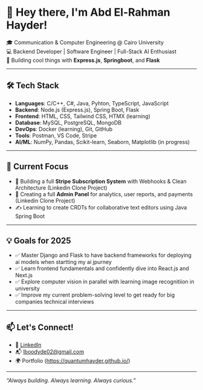 # 👋 Hey there, I'm Abd El-Rahman Hayder!

🎓 Communication & Computer Engineering @ Cairo University  
💻 Backend Developer | Software Engineer | Full-Stack AI Enthusiast  
🚀 Building cool things with **Express.js**, **Springboot**, and **Flask**

---

## 🛠️ Tech Stack

- **Languages**: C/C++, C#, Java, Pyhton, TypeScript, JavaScript  
- **Backend**: Node.js (Express.js), Spring Boot, Flask 
- **Frontend**: HTML, CSS, Tailwind CSS, HTMX (learning)  
- **Database**: MySQL, PostgreSQL, MongoDB
- **DevOps**: Docker (learning), Git, GitHub  
- **Tools**: Postman, VS Code, Stripe 
- **AI/ML**: NumPy, Pandas, Scikit-learn, Seaborn, Matplotlib (in progress)

---

## 🧠 Current Focus

- 🔁 Building a full **Stripe Subscription System** with Webhooks & Clean Architecture  (Linkedin Clone Project)
- 🧾 Creating a full **Admin Panel** for analytics, user reports, and payments  (Linkedin Clone Project)
- ✍️ Learning to create CRDTs for collaborative text editors using Java Spring Boot
---

## 💡 Goals for 2025

- ✅ Master Django and Flask to have backend frameworks for deploying ai models when startting my ai jpurney
- ✅ Learn frontend fundamentals and confidently dive into React.js and Next.js
- ✅ Explore computer vision in parallel with learning image recognitiion in university
- ✅ Improve my current problem-solving level to get ready for big companies technical interviews

---

## 📫 Let's Connect!

- 💼 [LinkedIn](www.linkedin.com/in/abdel-rahman04)  
- 📬 lboodyde02@gmail.com
- 🌍 Portfolio (https://quantumhayder.github.io/)

---

_“Always building. Always learning. Always curious.”_
